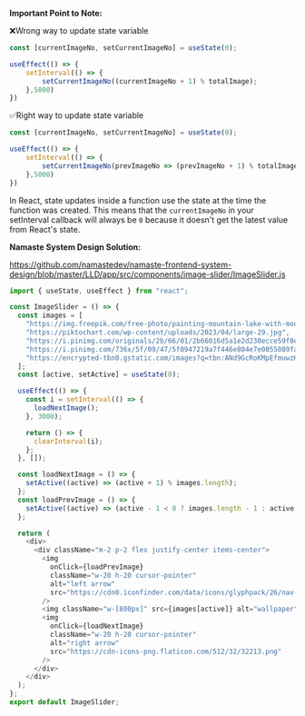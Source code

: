 **Important Point to Note:**

❌Wrong way to update state variable
```js
const [currentImageNo, setCurrentImageNo] = useState(0);

useEffect(() => {
    setInterval(() => {
        setCurrentImageNo((currentImageNo + 1) % totalImage);
    },5000)
})
```

✅Right way to update state variable
```js
const [currentImageNo, setCurrentImageNo] = useState(0);

useEffect(() => {
    setInterval(() => {
        setCurrentImageNo(prevImageNo => (prevImageNo + 1) % totalImage);
    },5000)
})
```
In React, state updates inside a function use the state at the time the function was created. 
This means that the `currentImageNo` in your setInterval callback will always be `0` because 
it doesn't get the latest value from React's state.

**Namaste System Design Solution:**

https://github.com/namastedev/namaste-frontend-system-design/blob/master/LLD/app/src/components/image-slider/ImageSlider.js
```js
import { useState, useEffect } from "react";

const ImageSlider = () => {
  const images = [
    "https://img.freepik.com/free-photo/painting-mountain-lake-with-mountain-background_188544-9126.jpg",
    "https://piktochart.com/wp-content/uploads/2023/04/large-29.jpg",
    "https://i.pinimg.com/originals/2b/66/01/2b66016d5a1e2d230ecce59f8e673382.png",
    "https://i.pinimg.com/736x/5f/09/47/5f0947219a7f446e804e7e0055089fad.jpg",
    "https://encrypted-tbn0.gstatic.com/images?q=tbn:ANd9GcRoKMpEfmuwzKmwyl4reX0NW7-Ixgn1DCz6IvxSYpq_CQ&s",
  ];
  const [active, setActive] = useState(0);

  useEffect(() => {
    const i = setInterval(() => {
      loadNextImage();
    }, 3000);

    return () => {
      clearInterval(i);
    };
  }, []);

  const loadNextImage = () => {
    setActive((active) => (active + 1) % images.length);
  };
  const loadPrevImage = () => {
    setActive((active) => (active - 1 < 0 ? images.length - 1 : active - 1));
  };

  return (
    <div>
      <div className="m-2 p-2 flex justify-center items-center">
        <img
          onClick={loadPrevImage}
          className="w-20 h-20 cursor-pointer"
          alt="left arrow"
          src="https://cdn0.iconfinder.com/data/icons/glyphpack/26/nav-arrow-left-512.png"
        />
        <img className="w-[800px]" src={images[active]} alt="wallpaper" />
        <img
          onClick={loadNextImage}
          className="w-20 h-20 cursor-pointer"
          alt="right arrow"
          src="https://cdn-icons-png.flaticon.com/512/32/32213.png"
        />
      </div>
    </div>
  );
};
export default ImageSlider;
```
